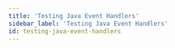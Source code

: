 ```yaml
---
title: 'Testing Java Event Handlers'
sidebar_label: 'Testing Java Event Handlers'
id: testing-java-event-handlers
---
```

